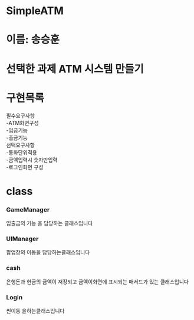 # SimpleATM
<h1>이름: 송승훈</h1>
<h1>선택한 과제 ATM 시스템 만들기</h1>

<h1>구현목록 </h1>
필수요구사항<br>
-ATM화면구성<br>
-입금기능<br>
-출금기능<br>
선택요구사항<br>
-통화단위적용<br>
-금액입력시 숫자만입력<br>
-로그인화면 구성<br>
<h1>class </h1>

<h3>GameManager</h3>
입출금의 기능 을 담당하는  클래스입니다<br>
<h3>UIManager</h3>
팝업창의 이동을 담당하는클래스입니다 <br>
<h3>cash</h3>
은행돈과 현금의 금액이 저장되고 금액이화면에 표시되는 매서드가 있는 클래스입니다<br>
<h3>Login</h3>
씬이동 을하는클래스입니다 

